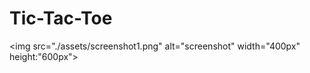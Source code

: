 # Tic-Tac-Toe

<img src="./assets/screenshot1.png" alt="screenshot" width="400px" height:"600px">


